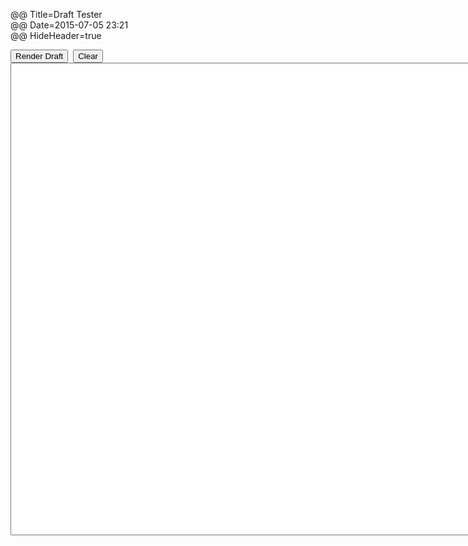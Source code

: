@@ Title=Draft Tester  
@@ Date=2015-07-05 23:21  
@@ HideHeader=true  

<form method="post" action="/render-draft">
	<p>
		<input id="go" type="submit" value="Render Draft" />&nbsp;
		<input id="clear" type="submit" value="Clear" onClick="this.form.reset(); return false;" /><br />
		<textarea id="markdown" name="markdown" cols="105" rows="50" wrap="off"></textarea>
	</p>
</form>